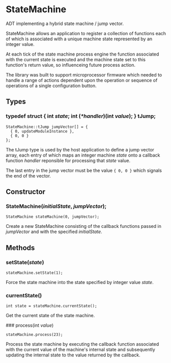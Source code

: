 # StateMachine

ADT implementing a hybrid state machine / jump vector.

StateMachine allows an application to register a collection of
functions each of which is associated with a unique machine state
represented by an integer value.

At each tick of the state machine process engine the function
associated with the current state is executed and the machine state
set to this function's return value, so influenceing future process
action.

The library was built to support microprocessor firmware which needed
to handle a range of actions dependent upon the operation or sequence
of operations of a single configuration button.

## Types

### typedef struct { int _state_; int (_*handler_)(int _value_); } tJump;
```
StateMachine::tJump jumpVector[] = {
  { 0, updateModuleInstance },  
  { 0, 0 }
};
```
The tJump type is used by the host application to define a jump vector
array, each entry of which maps an integer machine *state* onto a
callback function *handler* reponsible for processing that *state* value.

The last entry in the jump vector must be the value ```{ 0, 0 }``` which
signals the end of the vector.

## Constructor

### StateMachine(*initialState*, *jumpVector*);
```
StateMachine stateMachine(0, jumpVector);
```
Create a new StateMachine consisting of the callback functions passed
in *jumpVector* and with the specified *initialState*.

## Methods

### setState(*state*)
```
stateMachine.setState(1);
```
Force the state machine into the state specified by integer value
*state*.

### currentState()
```
int state = stateMachine.currentState();
```
Get the current state of the state machine.
 
### process(int _value_)
```
stateMachine.process(23);
```
Process the state machine by executing the callback function associated
with the current value of the machine's internal state and subsequently
updating the internal state to the value returned by the callback. 
